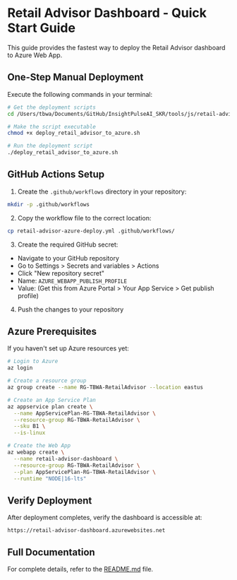 # Retail Advisor Dashboard - Quick Start Guide

This guide provides the fastest way to deploy the Retail Advisor dashboard to Azure Web App.

## One-Step Manual Deployment

Execute the following commands in your terminal:

```bash
# Get the deployment scripts
cd /Users/tbwa/Documents/GitHub/InsightPulseAI_SKR/tools/js/retail-advisor-azure-deploy

# Make the script executable
chmod +x deploy_retail_advisor_to_azure.sh

# Run the deployment script
./deploy_retail_advisor_to_azure.sh
```

## GitHub Actions Setup

1. Create the `.github/workflows` directory in your repository:

```bash
mkdir -p .github/workflows
```

2. Copy the workflow file to the correct location:

```bash
cp retail-advisor-azure-deploy.yml .github/workflows/
```

3. Create the required GitHub secret:

- Navigate to your GitHub repository
- Go to Settings > Secrets and variables > Actions
- Click "New repository secret"
- Name: `AZURE_WEBAPP_PUBLISH_PROFILE`
- Value: (Get this from Azure Portal > Your App Service > Get publish profile)

4. Push the changes to your repository

## Azure Prerequisites

If you haven't set up Azure resources yet:

```bash
# Login to Azure
az login

# Create a resource group
az group create --name RG-TBWA-RetailAdvisor --location eastus

# Create an App Service Plan
az appservice plan create \
  --name AppServicePlan-RG-TBWA-RetailAdvisor \
  --resource-group RG-TBWA-RetailAdvisor \
  --sku B1 \
  --is-linux

# Create the Web App
az webapp create \
  --name retail-advisor-dashboard \
  --resource-group RG-TBWA-RetailAdvisor \
  --plan AppServicePlan-RG-TBWA-RetailAdvisor \
  --runtime "NODE|16-lts"
```

## Verify Deployment

After deployment completes, verify the dashboard is accessible at:

```
https://retail-advisor-dashboard.azurewebsites.net
```

## Full Documentation

For complete details, refer to the [README.md](README.md) file.